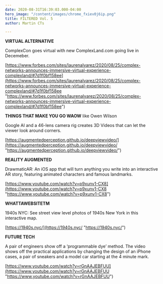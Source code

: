 ```yaml
---
date: 2020-08-31T16:39:03.000-04:00
hero_image: "/content/images/chrome_fxiev0j6ip.png"
title: FILTERED Vol. 5
author: Martin CTs

---
```

**VIRTUAL ALTERNATIVE**

ComplexCon goes virtual with new ComplexLand.com going live in Decemeber.

[https://www.forbes.com/sites/laurenalvarez/2020/08/25/complex-networks-announces-immersive-virtual-experience-complexland/#7d1f0bf158ee](https://www.forbes.com/sites/laurenalvarez/2020/08/25/complex-networks-announces-immersive-virtual-experience-complexland/#7d1f0bf158ee "https://www.forbes.com/sites/laurenalvarez/2020/08/25/complex-networks-announces-immersive-virtual-experience-complexland/#7d1f0bf158ee")

**THINGS THAT MAKE YOU GO WAOW** like Owen Wilson

Google AI and a 46-lens camera rig creates 3D Videos that can let the viewer look around corners.

[https://augmentedperception.github.io/deepviewvideo/](https://augmentedperception.github.io/deepviewvideo/ "https://augmentedperception.github.io/deepviewvideo/")

**REALITY AUGMENTED**

DrawmaticAR: An iOS app that will turn anything you write into an interactive AR story, featuring animated characters and famous landmarks.

[https://www.youtube.com/watch?v=p9xunv1-CX8](https://www.youtube.com/watch?v=p9xunv1-CX8 "https://www.youtube.com/watch?v=p9xunv1-CX8")

**WHATTAWEBSITETM**

1940s NYC: See street view level photos of 1940s New York in this interactive map.

[https://1940s.nyc/](https://1940s.nyc/ "https://1940s.nyc/")

**FUTURE TECH**

A pair of engineers show off a ‘programmable dye’ method. The video shows off the practical applications by changing the design of an iPhone cases, a pair of sneakers and a model car starting at the 4 minute mark.

[https://www.youtube.com/watch?v=rGnAAJEBFUU](https://www.youtube.com/watch?v=rGnAAJEBFUU "https://www.youtube.com/watch?v=rGnAAJEBFUU")